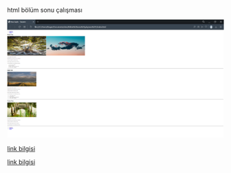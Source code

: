 html bölüm sonu çalışması



<img src="img/web sayfam.png">


[link bilgisi](https://github.com//oznurceyhan)


[link bilgisi](https://www.patika.dev//oznrcyhn)




